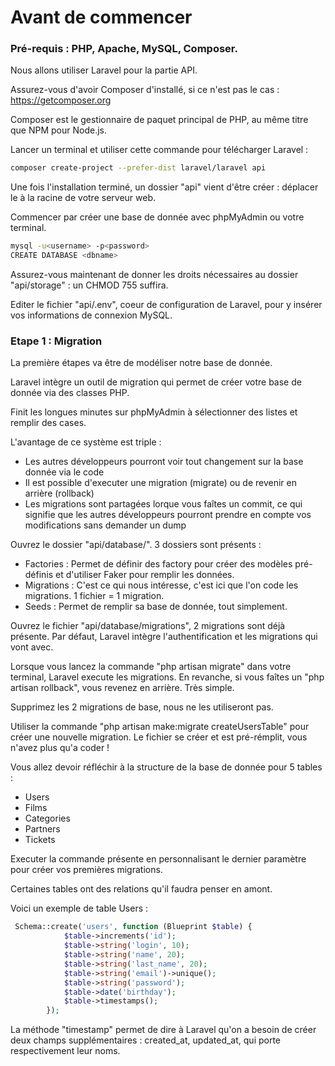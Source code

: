 # Avant de commencer

### Pré-requis : PHP, Apache, MySQL, Composer.

Nous allons utiliser Laravel pour la partie API.

Assurez-vous d'avoir Composer d'installé, si ce n'est pas le cas : https://getcomposer.org

Composer est le gestionnaire de paquet principal de PHP, au même titre que NPM pour Node.js.

Lancer un terminal et utiliser cette commande pour télécharger Laravel :

```sh
composer create-project --prefer-dist laravel/laravel api
```

Une fois l'installation terminé, un dossier "api" vient d'être créer : déplacer le à la racine de votre serveur web.

Commencer par créer une base de donnée avec phpMyAdmin ou votre terminal.

```sh
mysql -u<username> -p<password>
CREATE DATABASE <dbname>
```

Assurez-vous maintenant de donner les droits nécessaires au dossier "api/storage" : un CHMOD 755 suffira.

Editer le fichier "api/.env", coeur de configuration de Laravel, pour y insérer vos informations de connexion MySQL.


### Etape 1 : Migration

La première étapes va être de modéliser notre base de donnée.

Laravel intègre un outil de migration qui permet de créer votre base de donnée via des classes PHP.

Finit les longues minutes sur phpMyAdmin à sélectionner des listes et remplir des cases.

L'avantage de ce système est triple :

- Les autres développeurs pourront voir tout changement sur la base donnée via le code
- Il est possible d'executer une migration (migrate) ou de revenir en arrière (rollback)
- Les migrations sont partagées lorque vous faîtes un commit, ce qui signifie que les autres développeurs pourront prendre en compte vos modifications sans demander un dump

Ouvrez le dossier "api/database/". 3 dossiers sont présents :

- Factories : Permet de définir des factory pour créer des modèles pré-définis et d'utiliser Faker pour remplir les données.
- Migrations : C'est ce qui nous intéresse, c'est ici que l'on code les migrations. 1 fichier = 1 migration.
- Seeds : Permet de remplir sa base de donnée, tout simplement.

Ouvrez le fichier "api/database/migrations", 2 migrations sont déjà présente. Par défaut, Laravel intègre l'authentification et les migrations qui vont avec.

Lorsque vous lancez la commande "php artisan migrate" dans votre terminal, Laravel execute les migrations. En revanche, si vous faîtes un "php artisan rollback", vous revenez en arrière. Très simple.

Supprimez les 2 migrations de base, nous ne les utiliseront pas.

Utiliser la commande "php artisan make:migrate createUsersTable" pour créer une nouvelle migration. Le fichier se créer et est pré-rémplit, vous n'avez plus qu'a coder !

Vous allez devoir réfléchir à la structure de la base de donnée pour 5 tables :

- Users
- Films
- Categories
- Partners
- Tickets

Executer la commande présente en personnalisant le dernier paramètre pour créer vos premières migrations.

Certaines tables ont des relations qu'il faudra penser en amont.

Voici un exemple de table Users :

```php
 Schema::create('users', function (Blueprint $table) {
            $table->increments('id');
            $table->string('login', 10);
            $table->string('name', 20);
            $table->string('last_name', 20);
            $table->string('email')->unique();
            $table->string('password');
            $table->date('birthday');
            $table->timestamps();
        });
```

La méthode "timestamp" permet de dire à Laravel qu'on a besoin de créer deux champs supplémentaires : created_at, updated_at, qui porte respectivement leur noms.
